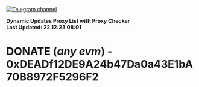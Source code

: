 [![Telegram channel](https://img.shields.io/endpoint?url=https://runkit.io/damiankrawczyk/telegram-badge/branches/master?url=https://t.me/n4z4v0d)](https://t.me/n4z4v0d) 

**Dynamic Updates Proxy List with Proxy Checker**  
**Last Updated: 22.12.23 08:01**

# DONATE (_any evm_) - 0xDEADf12DE9A24b47Da0a43E1bA70B8972F5296F2
